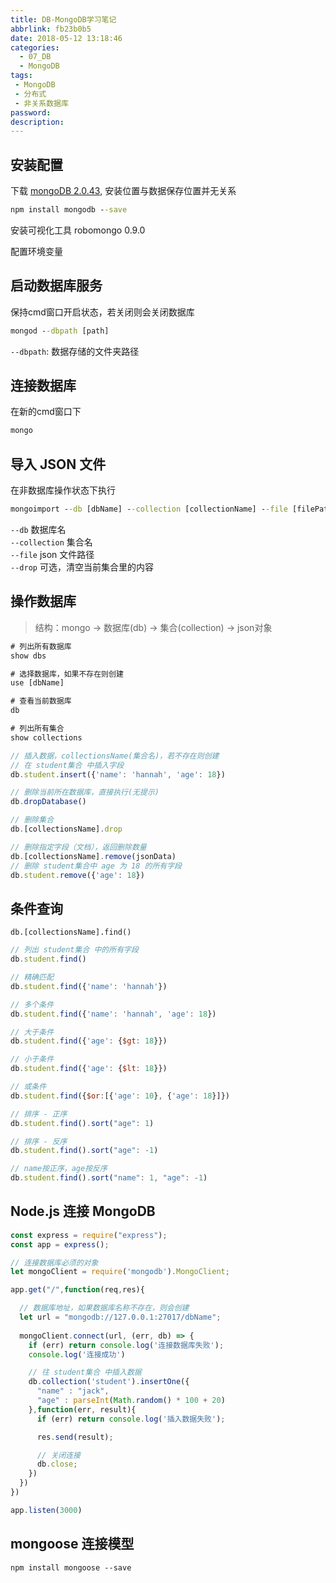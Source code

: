 ```yaml
---
title: DB-MongoDB学习笔记
abbrlink: fb23b0b5
date: 2018-05-12 13:18:46
categories:
  - 07_DB
  - MongoDB
tags:
 - MongoDB
 - 分布式
 - 非关系数据库
password:
description:
---
```


## 安装配置
下载 [mongoDB 2.0.43](https://www.mongodb.org/dl/win32/x86_64-2008plus-ssl?_ga=2.33286462.1829829008.1526102215-89839735.1523783267), 
安装位置与数据保存位置并无关系
```cmd
npm install mongodb --save
```
安装可视化工具 robomongo 0.9.0

配置环境变量


## 启动数据库服务
保持cmd窗口开启状态，若关闭则会关闭数据库
```cmd
mongod --dbpath [path]
```
`--dbpath`: 数据存储的文件夹路径

## 连接数据库
在新的cmd窗口下
```cmd
mongo
```

## 导入 JSON 文件
在非数据库操作状态下执行

```cmd
mongoimport --db [dbName] --collection [collectionName] --file [filePath] --drop
```
`--db` 数据库名  
`--collection` 集合名  
`--file` json 文件路径  
`--drop` 可选，清空当前集合里的内容

## 操作数据库
> 结构：mongo -> 数据库(db) -> 集合(collection) -> json对象

```cmd
# 列出所有数据库
show dbs

# 选择数据库，如果不存在则创建 
use [dbName]

# 查看当前数据库 
db

# 列出所有集合
show collections
```

```javascript
// 插入数据，collectionsName(集合名)，若不存在则创建
// 在 student集合 中插入字段
db.student.insert({'name': 'hannah', 'age': 18})

// 删除当前所在数据库，直接执行(无提示)
db.dropDatabase()

// 删除集合
db.[collectionsName].drop

// 删除指定字段（文档），返回删除数量
db.[collectionsName].remove(jsonData)
// 删除 student集合中 age 为 18 的所有字段
db.student.remove({'age': 18})
```

## 条件查询
`db.[collectionsName].find()`
```javascript
// 列出 student集合 中的所有字段
db.student.find()

// 精确匹配
db.student.find({'name': 'hannah'})

// 多个条件
db.student.find({'name': 'hannah', 'age': 18})

// 大于条件
db.student.find({'age': {$gt: 18}})

// 小于条件
db.student.find({'age': {$lt: 18}})

// 或条件
db.student.find({$or:[{'age': 10}, {'age': 18}]})

// 排序 - 正序
db.student.find().sort("age": 1)

// 排序 - 反序
db.student.find().sort("age": -1)

// name按正序，age按反序
db.student.find().sort("name": 1, "age": -1)
```

## Node.js 连接 MongoDB
```javascript
const express = require("express");
const app = express();

// 连接数据库必须的对象
let mongoClient = require('mongodb').MongoClient;

app.get("/",function(req,res){

  // 数据库地址，如果数据库名称不存在，则会创建
  let url = "mongodb://127.0.0.1:27017/dbName";
  
  mongoClient.connect(url, (err, db) => {
    if (err) return console.log('连接数据库失败');
    console.log('连接成功')

    // 往 student集合 中插入数据
    db.collection('student').insertOne({
      "name" : "jack",
      "age" : parseInt(Math.random() * 100 + 20)
    },function(err, result){
      if (err) return console.log('插入数据失败');

      res.send(result);

      // 关闭连接
      db.close;
    })
  })
})

app.listen(3000)
```
## mongoose 连接模型
```
npm install mongoose --save
```